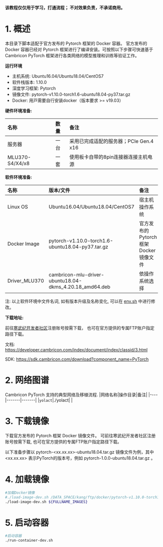 
**该教程仅仅用于学习，打通流程； 不对效果负责，不承诺商用。**

# 1. 概述
本目录下脚本适配于官方发布的 Pytorch 框架的 Docker 容器。 官方发布的 Docker 容器已经对 Pytorch 框架进行了编译安装。可按照以下步骤可快速基于 Cambricon PyTorch 框架进行各类网络的模型推理和训练等验证工作。

**运行环境**

- 主机系统: Ubuntu16.04/Ubuntu18.04/CentOS7
- 软件栈版本: 1.10.0
- 深度学习框架: Pytorch
- 镜像文件: pytorch-v1.10.0-torch1.6-ubuntu18.04-py37.tar.gz
- Docker: ⽤⼾需要⾃⾏安装docker（版本要求 >= v19.03）

**硬件环境准备:**

| 名称           | 数量      | 备注                  |
| :------------ | :--------- | :------------------ |
| 服务器         | 一台       | 采用已完成适配的服务器；PCIe Gen.4 x16 |
| MLU370-S4/X4/x8  | 一套       |使用板卡自带的8pin连接器连接主机电源|

**软件环境准备:**

| 名称                   | 版本/文件                                                 | 备注                                 |
| :-------------------- | :-------------------------------                         | :---------------------------------- |
| Linux OS              | Ubuntu16.04/Ubuntu18.04/CentOS7                          | 宿主机操作系统                         |
| Docker Image          | pytorch-v1.10.0-torch1.6-ubuntu18.04-py37.tar.gz         | 官方发布的 Pytorch 框架 Docker 镜像文件 |
| Driver_MLU370         | cambricon-mlu-driver-ubuntu18.04-dkms_4.20.18_amd64.deb  | 依操作系统选择                         |

注: 以上软件环境中文件名词, 如有版本升级及名称变化, 可以在 [env.sh](./env.sh) 中进行修改。

**下载地址:**

前往[寒武纪开发者社区](https://developer.cambricon.com)注册账号按需下载， 也可在官方提供的专属FTP账户指定路径下载。

文档: https://developer.cambricon.com/index/document/index/classid/3.html

SDK: https://sdk.cambricon.com/download?component_name=PyTorch

# 2. 网络图谱
Cambricon PyTorch 支持的典型网络及移植流程.
|网络名称|操作目录|备注|
|----|-------|-------|
|`yolact`|./yolact| |

# 3. 下载镜像

下载官方发布的 Pytorch 框架 Docker 镜像文件。 可前往寒武纪开发者社区注册账号按需下载, 也可在官方提供的专属FTP账户指定路径下载。

以下准备步骤以 pytorch-<xx.xx.xx>-ubuntu18.04.tar.gz 镜像文件为例，其中 <xx.xx.xx> 表示PyTorch的版本号，例如 pytorch-1.0.0-ubuntu18.04.tar.gz 。

# 4. 加载镜像
```bash
#加载Docker镜像
#./load-image-dev.sh /DATA_SPACE/kang/ftp/docker/pytorch-v1.10.0-torch1.6-ubuntu18.04-py37.tar.gz
./load-image-dev.sh ${FULLNAME_IMAGES}
```

# 5. 启动容器
```bash
#启动容器
./run-container-dev.sh
```
